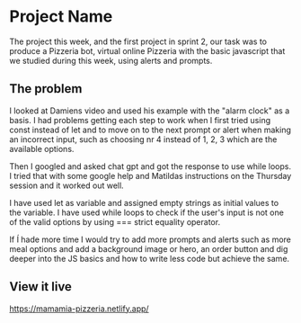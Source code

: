 # Project Name

The project this week, and the first project in sprint 2, our task was to produce a Pizzeria bot, virtual online Pizzeria with the basic javascript that we studied during this week, using alerts and prompts. 

## The problem

I looked at Damiens video and used his example with the "alarm clock" as a basis. I had problems getting each step to work when I first tried using const instead of let and to move on to the next prompt or alert when making an incorrect input, such as choosing nr 4 instead of 1, 2, 3 which are the available options. 

Then I googled and asked chat gpt and got the response to use while loops. I tried that with some google help and Matildas instructions on the Thursday session and it worked out well. 

I have used let as variable and assigned empty strings as initial values to the variable. I have used while loops to check if the user's input is not one of the valid options by using === strict equality operator.  

If  Í hade more time I would try to add more prompts and alerts such as more meal options and add a background image or hero, an order button and dig deeper into the JS basics and how to write less code but achieve the same. 

## View it live

https://mamamia-pizzeria.netlify.app/